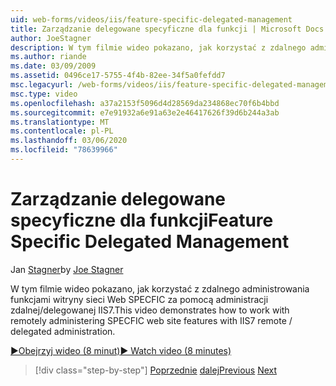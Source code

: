 ```yaml
---
uid: web-forms/videos/iis/feature-specific-delegated-management
title: Zarządzanie delegowane specyficzne dla funkcji | Microsoft Docs
author: JoeStagner
description: W tym filmie wideo pokazano, jak korzystać z zdalnego administrowania funkcjami witryny sieci Web SPECFIC za pomocą administracji zdalnej/delegowanej IIS7.
ms.author: riande
ms.date: 03/09/2009
ms.assetid: 0496ce17-5755-4f4b-82ee-34f5a0fefdd7
msc.legacyurl: /web-forms/videos/iis/feature-specific-delegated-management
msc.type: video
ms.openlocfilehash: a37a2153f5096d4d28569da234868ec70f6b4bbd
ms.sourcegitcommit: e7e91932a6e91a63e2e46417626f39d6b244a3ab
ms.translationtype: MT
ms.contentlocale: pl-PL
ms.lasthandoff: 03/06/2020
ms.locfileid: "78639966"
---
```

# <a name="feature-specific-delegated-management"></a><span data-ttu-id="a12de-103">Zarządzanie delegowane specyficzne dla funkcji</span><span class="sxs-lookup"><span data-stu-id="a12de-103">Feature Specific Delegated Management</span></span>

<span data-ttu-id="a12de-104">Jan [Stagner](https://github.com/JoeStagner)</span><span class="sxs-lookup"><span data-stu-id="a12de-104">by [Joe Stagner](https://github.com/JoeStagner)</span></span>

<span data-ttu-id="a12de-105">W tym filmie wideo pokazano, jak korzystać z zdalnego administrowania funkcjami witryny sieci Web SPECFIC za pomocą administracji zdalnej/delegowanej IIS7.</span><span class="sxs-lookup"><span data-stu-id="a12de-105">This video demonstrates how to work with remotely administering SPECFIC web site features with IIS7 remote / delegated administration.</span></span>

[<span data-ttu-id="a12de-106">&#9654;Obejrzyj wideo (8 minut)</span><span class="sxs-lookup"><span data-stu-id="a12de-106">&#9654; Watch video (8 minutes)</span></span>](https://channel9.msdn.com/Blogs/ASP-NET-Site-Videos/feature-specific-delegated-management)

> [!div class="step-by-step"]
> <span data-ttu-id="a12de-107">[Poprzednie](working-with-iis7-deligated-admin.md)
> [dalej](troubleshooting-production-aspnet-apps.md)</span><span class="sxs-lookup"><span data-stu-id="a12de-107">[Previous](working-with-iis7-deligated-admin.md)
[Next](troubleshooting-production-aspnet-apps.md)</span></span>
